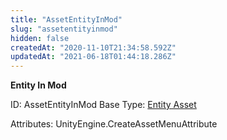 ```yaml
---
title: "AssetEntityInMod"
slug: "assetentityinmod"
hidden: false
createdAt: "2020-11-10T21:34:58.592Z"
updatedAt: "2021-06-18T01:44:18.286Z"
---
```

**Entity In Mod**


ID: AssetEntityInMod
Base Type: [Entity Asset](doc:assetentity)


Attributes:
UnityEngine.CreateAssetMenuAttribute